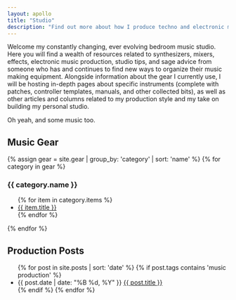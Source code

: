 ```yaml
---
layout: apollo
title: "Studio"
description: "Find out more about how I produce techno and electronic music, view my synthesizer and eurorack modular collections, grab controller templates and patches for your favorite digital instruments."
---
```


Welcome my constantly changing, ever evolving bedroom music studio. Here you will find a wealth of resources related to synthesizers, mixers, effects, electronic music production, studio tips, and sage advice from someone who has and continues to find new ways to organize their music making equipment. Alongside information about the gear I currently use, I will be hosting in-depth pages about specific instruments (complete with patches, controller templates, manuals, and other collected bits), as well as other articles and columns related to my production style and my take on building my personal studio.

Oh yeah, and some music too.

## Music Gear
{% assign gear = site.gear | group_by: 'category' | sort: 'name' %}
{% for category in gear %}
<h3>{{ category.name }}</h3>
	<ul class="posts">
	{% for item in category.items %}
		<li class="gear">
			<a href="{{ item.url }}" title="{{ item.title }}">{{ item.title }}</a>
		</li>
	{% endfor %}
	</ul>
{% endfor %}

## Production Posts
<ul class="posts">
{% for post in site.posts | sort: 'date' %}
{% if post.tags contains 'music production' %}
	<li>
		<span class="date">{{ post.date | date: "%B %d, %Y" }}</span>
		<a href="{{ post.url }}" title="{{ post.title }}">{{ post.title }}</a>
	</li>
{% endif %}
{% endfor %}
</ul>
